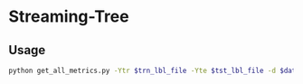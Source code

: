 # Streaming-Tree

## Usage
```bash
python get_all_metrics.py -Ytr $trn_lbl_file -Yte $tst_lbl_file -d $dataset -sc $score_file
```
